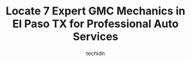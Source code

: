 ---
layout: ampstory
image: https://images.unsplash.com/photo-1598870113763-84b6f70c0fb3?ixlib=rb-4.0.3&ixid=MnwxMjA3fDB8MHxwaG90by1wYWdlfHx8fGVufDB8fHx8&auto=format&fit=crop&w=640&h=853&q=80
author: techidn
featured: false
description: Entrust your vehicle to the 7 best GMC Mechanic in El Paso TX, USA and experience the difference they can make. With their extensive knowledge, state-of-the-art facilities, and commitment to
title: Locate 7 Expert GMC Mechanics in El Paso TX for Professional Auto Services
cover:
   title: Locate 7 Expert GMC Mechanics in El Paso TX for Professional Auto Services
   subtitle: Rickpate
   background: https://images.unsplash.com/photo-1598870113763-84b6f70c0fb3?ixlib=rb-4.0.3&ixid=MnwxMjA3fDB8MHxwaG90by1wYWdlfHx8fGVufDB8fHx8&auto=format&fit=crop&w=640&h=853&q=80

pages: 
 - layout: thirds
   top: <h1>#1 Advanced Auto Service Center And Transmission</h1>
   bottom: "<p>Steven and Jesus repaired our vehicle in one day, working 3 hours past closing, on a Saturday. First quote was high and he was able to find us a better deal. Extensive da</p>"
   background: https://www.knot35.com/toplist/wp-content/uploads/2023/06/best-gmc-mechanic-1-in-el-paso-tx-1685834694.jpeg
   backgroundblur: true
 - layout: thirds
   top: <h1>#2 Jays Automotive - Alameda</h1>
   bottom: "<p>7383 Alameda Ave, El Paso, TX 79915, United States</p>"
   background: https://www.knot35.com/toplist/wp-content/uploads/2023/06/best-gmc-mechanic-2-in-el-paso-tx-1685834694.jpeg
   cta:
      link: https://www.knot35.com/toplist/locate-7-expert-gmc-mechanics-in-el-paso-tx-for-professional-auto-services/
      text: Locate 7 Expert GMC Mechanics in El Paso TX for Professional Auto Services
 - layout: thirds
   top: <h1>#3 Coronado Auto Repair</h1>
   bottom: "<p>6980 Cloudview Dr, El Paso, TX 79912, United States</p>"
   background: https://www.knot35.com/toplist/wp-content/uploads/2023/06/best-gmc-mechanic-3-in-el-paso-tx-1685834695.jpeg
   cta:
      link: https://www.knot35.com/toplist/locate-7-expert-gmc-mechanics-in-el-paso-tx-for-professional-auto-services/
      text: Locate 7 Expert GMC Mechanics in El Paso TX for Professional Auto Services
 - layout: thirds
   top: <h1>#4 Jerrys Automotive Repair & Tire Service Center</h1>
   bottom: "<p>9720 Dyer St, El Paso, TX 79924, United States</p>"
   background: https://images.unsplash.com/photo-1515405295579-ba7b45403062?ixlib=rb-4.0.3&ixid=MnwxMjA3fDB8MHxwaG90by1wYWdlfHx8fGVufDB8fHx8&auto=format&fit=crop&w=640&h=853&q=80
   cta:
      link: https://www.knot35.com/toplist/locate-7-expert-gmc-mechanics-in-el-paso-tx-for-professional-auto-services/
      text: Locate 7 Expert GMC Mechanics in El Paso TX for Professional Auto Services
 - layout: thirds
   top: <h1>#5 Show-N-Go Automotive</h1>
   bottom: "<p>9660 Dyer St, El Paso, TX 79924, United States</p>"
   background: https://images.unsplash.com/photo-1567360425618-1594206637d2?ixlib=rb-4.0.3&ixid=MnwxMjA3fDB8MHxwaG90by1wYWdlfHx8fGVufDB8fHx8&auto=format&fit=crop&w=640&h=853&q=80
   cta:
      link: https://www.knot35.com/toplist/locate-7-expert-gmc-mechanics-in-el-paso-tx-for-professional-auto-services/
      text: Locate 7 Expert GMC Mechanics in El Paso TX for Professional Auto Services
 - layout: thirds
   top: <h1>#6 Mr Motor In N Out Auto Repair</h1>
   bottom: "<p>3613 Esper Dr, El Paso, TX 79936, United States</p>"
   background: https://images.unsplash.com/photo-1615749413727-825b59a857b5?ixlib=rb-4.0.3&ixid=MnwxMjA3fDB8MHxwaG90by1wYWdlfHx8fGVufDB8fHx8&auto=format&fit=crop&w=640&h=853&q=80
   cta:
      link: https://www.knot35.com/toplist/locate-7-expert-gmc-mechanics-in-el-paso-tx-for-professional-auto-services/
      text: Locate 7 Expert GMC Mechanics in El Paso TX for Professional Auto Services
 - layout: thirds
   top: <h1>#7 Knuckleheads Garage</h1>
   bottom: "<p>1707 Myrtle Ave, El Paso, TX 79901, United States</p>"
   background: https://images.unsplash.com/photo-1549241520-425e3dfc01cb?ixlib=rb-4.0.3&ixid=MnwxMjA3fDB8MHxwaG90by1wYWdlfHx8fGVufDB8fHx8&auto=format&fit=crop&w=640&h=853&q=80
   cta:
      link: https://www.knot35.com/toplist/locate-7-expert-gmc-mechanics-in-el-paso-tx-for-professional-auto-services/
      text: Locate 7 Expert GMC Mechanics in El Paso TX for Professional Auto Services
 - layout: thirds
   middle: Continue reading...
   background: https://images.unsplash.com/photo-1536745287225-21d689278fd1?ixlib=rb-4.0.3&ixid=MnwxMjA3fDB8MHxwaG90by1wYWdlfHx8fGVufDB8fHx8&auto=format&fit=crop&w=640&h=853&q=80
   cta:
      link: https://www.knot35.com/toplist/locate-7-expert-gmc-mechanics-in-el-paso-tx-for-professional-auto-services/
      text: Locate 7 Expert GMC Mechanics in El Paso TX for Professional Auto Services
      
---
